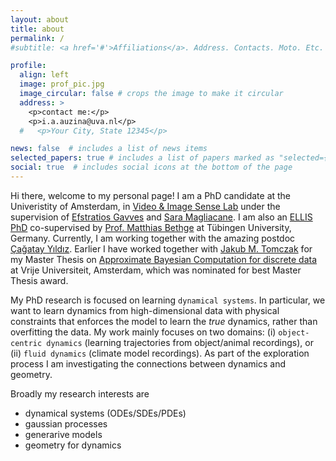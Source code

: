 ```yaml
---
layout: about
title: about
permalink: /
#subtitle: <a href='#'>Affiliations</a>. Address. Contacts. Moto. Etc.

profile:
  align: left
  image: prof_pic.jpg
  image_circular: false # crops the image to make it circular
  address: >
    <p>contact me:</p>
    <p>i.a.auzina@uva.nl</p>
  #   <p>Your City, State 12345</p>

news: false  # includes a list of news items
selected_papers: true # includes a list of papers marked as "selected={true}"
social: true  # includes social icons at the bottom of the page
---
```

Hi there, welcome to my personal page! I am a PhD candidate at the Univeristity of Amsterdam, in [Video & Image Sense Lab](https://ivi.fnwi.uva.nl/vislab/) under the supervision of [Efstratios Gavves](https://www.egavves.com/) and [Sara Magliacane](https://saramagliacane.github.io/). I am also an [ELLIS PhD](https://ellis.eu/phd-postdoc) co-supervised by [Prof. Matthias Bethge](https://bethgelab.org/people/) at Tübingen University, Germany. Currently, I am working together with the amazing postdoc [Çağatay Yıldız](https://cagatayyildiz.github.io). Earlier I have worked together with [Jakub M. Tomczak](https://jmtomczak.github.io/) for my Master Thesis on [Approximate Bayesian Computation for discrete data](https://www.mdpi.com/1099-4300/23/3/312) at Vrije Universiteit, Amsterdam, which was nominated for best Master Thesis award. 

My PhD research is focused on learning `dynamical systems`. In particular, we want to learn dynamics from high-dimensional data with physical constraints that enforces the model to learn the _true_ dynamics, rather than overfitting the data. My work mainly focuses on two domains: (i) `object-centric dynamics` (learning trajectories from object/animal recordings), or (ii) `fluid dynamics` (climate model recordings). As part of the exploration process I am investigating the connections between dynamics and geometry. 

Broadly my research interests are 

- dynamical systems (ODEs/SDEs/PDEs)
- gaussian processes
- generarive models 
- geometry for dynamics

<!-- Put your address / P.O. box / other info right below your picture. You can also disable any these elements by editing `profile` property of the YAML header of your `_pages/about.md`. Edit `_bibliography/papers.bib` and Jekyll will render your [publications page](/al-folio/publications/) automatically. -->

<!-- Link to your social media connections, too. This theme is set up to use [Font Awesome icons](http://fortawesome.github.io/Font-Awesome/) and [Academicons](https://jpswalsh.github.io/academicons/), like the ones below. Add your Facebook, Twitter, LinkedIn, Google Scholar, or just disable all of them. -->
